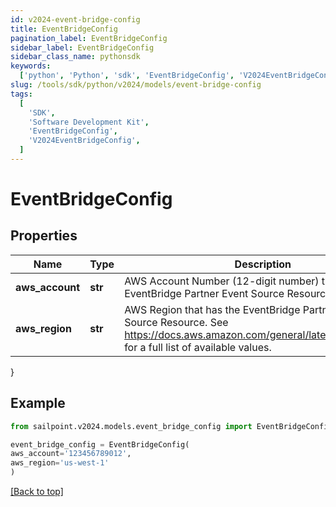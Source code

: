 ```yaml
---
id: v2024-event-bridge-config
title: EventBridgeConfig
pagination_label: EventBridgeConfig
sidebar_label: EventBridgeConfig
sidebar_class_name: pythonsdk
keywords:
  ['python', 'Python', 'sdk', 'EventBridgeConfig', 'V2024EventBridgeConfig']
slug: /tools/sdk/python/v2024/models/event-bridge-config
tags:
  [
    'SDK',
    'Software Development Kit',
    'EventBridgeConfig',
    'V2024EventBridgeConfig',
  ]
---
```


# EventBridgeConfig

## Properties

| Name | Type | Description | Notes |
| --- | --- | --- | --- |
| **aws_account** | **str** | AWS Account Number (12-digit number) that has the EventBridge Partner Event Source Resource. | [required] |
| **aws_region** | **str** | AWS Region that has the EventBridge Partner Event Source Resource. See https://docs.aws.amazon.com/general/latest/gr/rande.html for a full list of available values. | [required] |

}

## Example

```python
from sailpoint.v2024.models.event_bridge_config import EventBridgeConfig

event_bridge_config = EventBridgeConfig(
aws_account='123456789012',
aws_region='us-west-1'
)

```

[[Back to top]](#)

